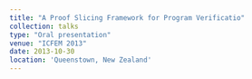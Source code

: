 ```yaml
---
title: "A Proof Slicing Framework for Program Verificatio"
collection: talks
type: "Oral presentation"
venue: "ICFEM 2013"
date: 2013-10-30
location: 'Queenstown, New Zealand'
---
```

